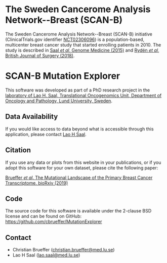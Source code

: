 # The Sweden Cancerome Analysis Network--Breast (SCAN-B)

The Sweden Cancerome Analysis Network--Breast (SCAN-B) initiative (ClinicalTrials.gov identifier [NCT02306096](https://clinicaltrials.gov/ct2/show/NCT02306096)) is a population-based, multicenter breast cancer study that started enrolling patients in 2010.
The study is described in [Saal *et al*, Genome Medicine (2015)](https://doi.org/10.1186/s13073-015-0131-9) and [Rydén *et al*, British Journal of Surgery (2018)](https://doi.org/10.1002/bjs.10741).

# SCAN-B Mutation Explorer

This software was developed as part of a PhD research project in the [laboratory of Lao H. Saal, Translational Oncogenomics Unit, Department of Oncology and Pathology, Lund University, Sweden](https://www.med.lu.se/saalgroup).

## Data Availability

If you would like access to data beyond what is accessible through this application, please contact [Lao H Saal](https://portal.research.lu.se/portal/en/persons/lao-saal%2828d485a2-dc70-44d3-b799-1c2a3e50a422%29.html).

## Citation

If you use any data or plots from this website in your publications, or if you adopt this software for your own dataset, please cite the following paper:

[Brueffer *et al*. The Mutational Landscape of the Primary Breast Cancer Transcriptome. bioRxiv (2019)](https://)

## Code

The source code for this software is available under the 2-clause BSD license and can be found on GitHub: https://github.com/cbrueffer/MutationExplorer

## Contact

- Christian Brueffer (christian.brueffer@med.lu.se)
- Lao H Saal (lao.saal@med.lu.se)
